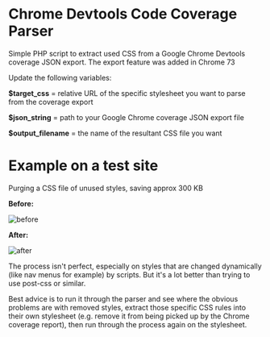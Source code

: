 # Chrome Devtools Code Coverage Parser

Simple PHP script to extract used CSS from a Google Chrome Devtools coverage JSON export. The export feature was added in Chrome 73

Update the following variables:

**$target_css** = relative URL of the specific stylesheet you want to parse from the coverage export

**$json_string** = path to your Google Chrome coverage JSON export file

**$output_filename** = the name of the resultant CSS file you want

# Example on a test site 

Purging a CSS file of unused styles, saving approx 300 KB

**Before:**

![before](https://user-images.githubusercontent.com/46265707/55680704-fb30ad00-5914-11e9-8bf5-ece7fcaea7c3.png)

**After:**

![after](https://user-images.githubusercontent.com/46265707/55680703-fb30ad00-5914-11e9-8dbe-24f963e48e6e.png)

The process isn't perfect, especially on styles that are changed dynamically (like nav menus for example) by scripts. But it's a lot better than trying to use post-css or similar.

Best advice is to run it through the parser and see where the obvious problems are with removed styles, extract those specific CSS rules into their own stylesheet (e.g. remove it from being picked up by the Chrome coverage report), then run through the process again on the stylesheet.
